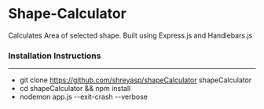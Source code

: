 # Shape-Calculator
Calculates Area of selected shape. Built using Express.js and Handlebars.js

### Installation Instructions
----

- git clone https://github.com/shreyasp/shapeCalculator shapeCalculator
- cd shapeCalculator && npm install
- nodemon app.js --exit-crash --verbose

